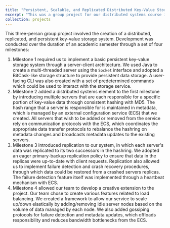```yaml
---
title: "Persistent, Scalable, and Replicated Distributed Key-Value Storage System"
excerpt: "This was a group project for our distributed systems course in which we implemented a distributed key-value store in Java with consistent hashing, failure detection, and replication features."
collection: projects
---
```


This three-person group project involved the creation of a distributed, replicated, and persistent key-value storage system. Development was conducted over the duration of an academic semester through a set of four milestones:

1. Milestone 1 required us to implement a basic persistent key-value storage system through a server-client architecture. We used Java to create a multi-threaded server using the `Socket` interface and adopted a BitCask-like storage structure to provide persistent data storage. A user-facing CLI was also created with a set of predetermined commands which could be used to interact with the storage service.
2. Milestone 2 added a distributed systems element to the first milestone by introducing multiple servers that are each responsible for a specific portion of key-value data through consistent hashing with MD5. The hash range that a server is responsible for is maintained in metadata, which is managed by an external configuration service (ECS) that we created. All servers that wish to be added or removed from the service rely on communication protocols with the ECS, which coordinates the appropriate data transfer protocols to rebalance the hashring on metadata changes and broadcasts metadata updates to the existing servers. 
3. Milestone 3 introduced replication to our system, in which each server's data was replicated to its two successors in the hashring. We adopted an eager primary-backup replication policy to ensure that data in the replicas were up-to-date with client requests. Replication also allowed us to implement failure detection and crash recovery procedures, through which data could be restored from a crashed servers replicas. The failure detection feature itself was implemented through a heartbeat mechanism with ECS. 
4. Milestone 4 allowed our team to develop a creative extension to the project. Our team chose to create various features related to load balancing. We created a framework to allow our service to scale up/down elastically by adding/removing idle server nodes based on the volume of data managed by each node. We also added gossiping protocols for failure detection and metadata updates, which offloads responsibility and reduces bandwidth bottlenecks from the ECS.
